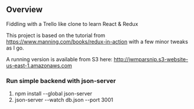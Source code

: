 ## Overview
Fiddling with a Trello like clone to learn React & Redux

This project is based on the tutorial from https://www.manning.com/books/redux-in-action with a few minor tweaks as I go.

A running version is available from S3 here:
    http://jwmparsnip.s3-website-us-east-1.amazonaws.com

### Run simple backend with json-server
1. npm install --global json-server
2. json-server --watch db.json --port 3001